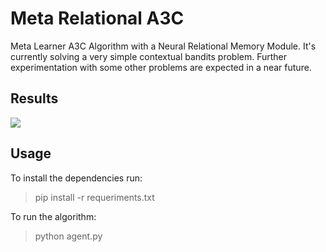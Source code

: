 # Meta Relational A3C
Meta Learner A3C Algorithm with a Neural Relational Memory Module. It's currently solving a very simple contextual bandits problem. Further experimentation with some other problems are expected in a near future.

## Results
<image src='./frames/image1320.gif'>

## Usage

To install the dependencies run:

> pip install -r requeriments.txt 

To run the algorithm:

> python agent.py
